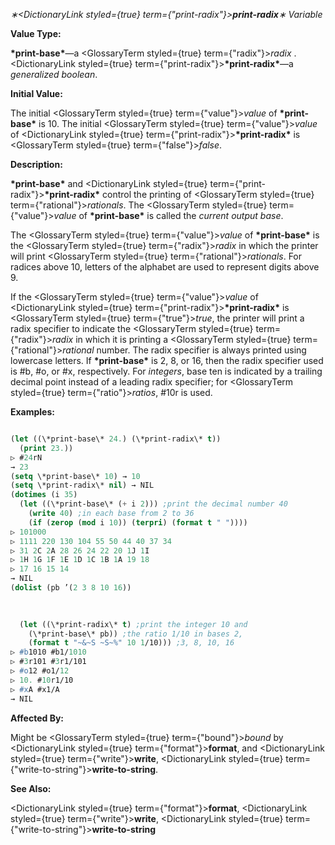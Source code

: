 *∗<DictionaryLink styled={true} term={"print-radix"}><b>*print-radix*</b></DictionaryLink>∗ Variable* 



**Value Type:** 



**\*print-base\***—a <GlossaryTerm styled={true} term={"radix"}><i>radix</i></GlossaryTerm> . <DictionaryLink styled={true} term={"print-radix"}><b>\*print-radix\*</b></DictionaryLink>—a *generalized boolean*. 



**Initial Value:** 



The initial <GlossaryTerm styled={true} term={"value"}><i>value</i></GlossaryTerm> of **\*print-base\*** is 10. The initial <GlossaryTerm styled={true} term={"value"}><i>value</i></GlossaryTerm> of <DictionaryLink styled={true} term={"print-radix"}><b>\*print-radix\*</b></DictionaryLink> is <GlossaryTerm styled={true} term={"false"}><i>false</i></GlossaryTerm>. 



**Description:** 



**\*print-base\*** and <DictionaryLink styled={true} term={"print-radix"}><b>\*print-radix\*</b></DictionaryLink> control the printing of <GlossaryTerm styled={true} term={"rational"}><i>rationals</i></GlossaryTerm>. The <GlossaryTerm styled={true} term={"value"}><i>value</i></GlossaryTerm> of **\*print-base\*** is called the *current output base*. 



The <GlossaryTerm styled={true} term={"value"}><i>value</i></GlossaryTerm> of **\*print-base\*** is the <GlossaryTerm styled={true} term={"radix"}><i>radix</i></GlossaryTerm> in which the printer will print <GlossaryTerm styled={true} term={"rational"}><i>rationals</i></GlossaryTerm>. For radices above 10, letters of the alphabet are used to represent digits above 9. 



If the <GlossaryTerm styled={true} term={"value"}><i>value</i></GlossaryTerm> of <DictionaryLink styled={true} term={"print-radix"}><b>\*print-radix\*</b></DictionaryLink> is <GlossaryTerm styled={true} term={"true"}><i>true</i></GlossaryTerm>, the printer will print a radix specifier to indicate the <GlossaryTerm styled={true} term={"radix"}><i>radix</i></GlossaryTerm> in which it is printing a <GlossaryTerm styled={true} term={"rational"}><i>rational</i></GlossaryTerm> number. The radix specifier is always printed using lowercase letters. If **\*print-base\*** is 2, 8, or 16, then the radix specifier used is #b, #o, or #x, respectively. For *integers*, base ten is indicated by a trailing decimal point instead of a leading radix specifier; for <GlossaryTerm styled={true} term={"ratio"}><i>ratios</i></GlossaryTerm>, #10r is used. 



**Examples:**
```lisp

(let ((\*print-base\* 24.) (\*print-radix\* t)) 
  (print 23.)) 
▷ #24rN 
→ 23 
(setq \*print-base\* 10) → 10 
(setq \*print-radix\* nil) → NIL 
(dotimes (i 35) 
  (let ((\*print-base\* (+ i 2))) ;print the decimal number 40 
    (write 40) ;in each base from 2 to 36 
    (if (zerop (mod i 10)) (terpri) (format t " ")))) 
▷ 101000 
▷ 1111 220 130 104 55 50 44 40 37 34 
▷ 31 2C 2A 28 26 24 22 20 1J 1I 
▷ 1H 1G 1F 1E 1D 1C 1B 1A 19 18 
▷ 17 16 15 14 
→ NIL 
(dolist (pb ’(2 3 8 10 16)) 

  
  
  (let ((\*print-radix\* t) ;print the integer 10 and 
	(\*print-base\* pb)) ;the ratio 1/10 in bases 2, 
    (format t "~&~S ~S~%" 10 1/10))) ;3, 8, 10, 16 
▷ #b1010 #b1/1010 
▷ #3r101 #3r1/101 
▷ #o12 #o1/12 
▷ 10. #10r1/10 
▷ #xA #x1/A 
→ NIL 

```
**Affected By:** 



Might be <GlossaryTerm styled={true} term={"bound"}><i>bound</i></GlossaryTerm> by <DictionaryLink styled={true} term={"format"}><b>format</b></DictionaryLink>, and <DictionaryLink styled={true} term={"write"}><b>write</b></DictionaryLink>, <DictionaryLink styled={true} term={"write-to-string"}><b>write-to-string</b></DictionaryLink>. 



**See Also:** 



<DictionaryLink styled={true} term={"format"}><b>format</b></DictionaryLink>, <DictionaryLink styled={true} term={"write"}><b>write</b></DictionaryLink>, <DictionaryLink styled={true} term={"write-to-string"}><b>write-to-string</b></DictionaryLink> 



